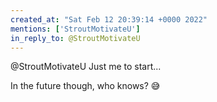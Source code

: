 ```yaml
---
created_at: "Sat Feb 12 20:39:14 +0000 2022"
mentions: ['StroutMotivateU']
in_reply_to: @StroutMotivateU
---
```


@StroutMotivateU Just me to start...

In the future though, who knows? 😅